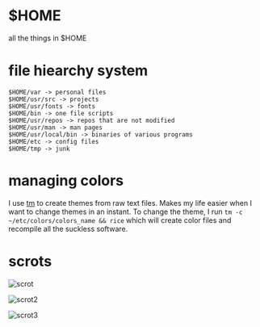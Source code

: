 # $HOME
all the things in $HOME

# file hiearchy system
```
$HOME/var -> personal files
$HOME/usr/src -> projects
$HOME/usr/fonts -> fonts
$HOME/bin -> one file scripts
$HOME/usr/repos -> repos that are not modified
$HOME/usr/man -> man pages
$HOME/usr/local/bin -> binaries of various programs
$HOME/etc -> config files
$HOME/tmp -> junk
```

# managing colors
I use [tm](https://github.com/Th3-Hum4n/tm) to create themes from raw text files. Makes my life easier when I want to change themes in an instant. To change the theme, I run `tm -c ~/etc/colors/colors_name && rice` which will create color files and recompile all the suckless software.

# scrots
![scrot](https://github.com/Th3-Hum4n/home/blob/master/var/pictures/scrots/viking_with_rust.png)

![scrot2](https://github.com/Th3-Hum4n/home/blob/master/var/pictures/scrots/viking_with_solid_bg.png)

![scrot3](https://github.com/Th3-Hum4n/home/blob/master/var/pictures/scrots/Sun_Nov_04-13:45.png)
